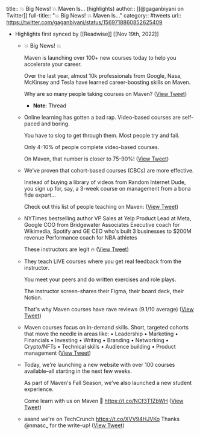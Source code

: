 title:: 💥 Big News! 💥 Maven Is... (highlights)
author:: [[@gaganbiyani on Twitter]]
full-title:: "💥 Big News! 💥 Maven Is..."
category:: #tweets
url:: https://twitter.com/gaganbiyani/status/1569718860852625409

- Highlights first synced by [[Readwise]] [[Nov 19th, 2022]]
	- 💥 Big News! 💥
	  
	  Maven is launching over 100+ new courses today to help you accelerate your career.
	  
	  Over the last year, almost 10k professionals from Google, Nasa, McKinsey and Tesla have learned career-boosting skills on Maven.
	  
	  Why are so many people taking courses on Maven? ([View Tweet](https://twitter.com/gaganbiyani/status/1569718860852625409))
		- **Note**: Thread
	- Online learning has gotten a bad rap. Video-based courses are self-paced and boring. 
	  
	  You have to slog to get through them. Most people try and fail.
	  
	  Only 4-10% of people complete video-based courses.
	  
	  On Maven, that number is closer to 75-90%! ([View Tweet](https://twitter.com/gaganbiyani/status/1569718862106734599))
	- We've proven that cohort-based courses (CBCs) are more effective.
	  
	  Instead of buying a library of videos from Random Internet Dude, you sign up for, say, a 3-week course on management from a bona fide expert...
	  
	  Check out this list of people teaching on Maven: ([View Tweet](https://twitter.com/gaganbiyani/status/1569718863314681857))
	- NYTimes bestselling author
	  VP Sales at Yelp
	  Product Lead at Meta, Google
	  COO from Bridgewater Associates
	  Executive coach for Wikimedia, Spotify and GE
	  CEO who's built 3 businesses to $200M revenue
	  Performance coach for NBA athletes
	  
	  These instructors are legit 🔥 ([View Tweet](https://twitter.com/gaganbiyani/status/1569718864598171650))
	- They teach LIVE courses where you get real feedback from the instructor.
	  
	  You meet your peers and do written exercises and role plays.
	  
	  The instructor screen-shares their Figma, their board deck, their Notion.
	  
	  That's why Maven courses have rave reviews (9.1/10 average) ([View Tweet](https://twitter.com/gaganbiyani/status/1569718865810305027))
	- Maven courses focus on in-demand skills.
	  Short, targeted cohorts that move the needle in areas like:
	  • Leadership
	  • Marketing
	  • Financials
	  • Investing
	  • Writing
	  • Branding
	  • Networking
	  • Crypto/NFTs
	  • Technical skills
	  • Audience building
	  • Product management ([View Tweet](https://twitter.com/gaganbiyani/status/1569718867018289158))
	- Today, we're launching a new website with over 100 courses available–all starting in the next few weeks.
	  
	  As part of Maven's Fall Season, we've also launched a new student experience.
	  
	  Come learn with us on Maven 🚀
	  https://t.co/NCf3T1ZbWH ([View Tweet](https://twitter.com/gaganbiyani/status/1569718868222054401))
	- aaand we're on TechCrunch https://t.co/XVV94HJVKo Thanks @nmasc_ for the write-up! ([View Tweet](https://twitter.com/gaganbiyani/status/1569719383492300801))
